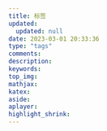```yaml
---
title: 标签
updated:
  updated: null
date: 2023-03-01 20:33:36
type: "tags"
comments:
description:
keywords:
top_img:
mathjax:
katex:
aside:
aplayer:
highlight_shrink:
---
```


